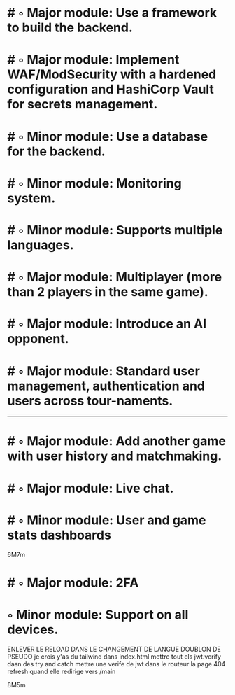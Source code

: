 #	# ◦ Major module: Use a framework to build the backend.
#	# ◦ Major module: Implement WAF/ModSecurity with a hardened configuration and HashiCorp Vault for secrets management.
#	# ◦ Minor module: Use a database for the backend.
#	# ◦ Minor module: Monitoring system.
#	# ◦ Minor module: Supports multiple languages.
# 	# ◦ Major module: Multiplayer (more than 2 players in the same game).
#	# ◦ Major module: Introduce an AI opponent.
#	# ◦ Major module: Standard user management, authentication and users across tour-naments.
------------------------------------------------------------------------
#	# ◦ Major module: Add another game with user history and matchmaking.
#	# ◦ Major module: Live chat.
#	# ◦ Minor module: User and game stats dashboards
6M7m
#	# ◦ Major module: 2FA


# ◦ Minor module: Support on all devices.

ENLEVER LE RELOAD DANS LE CHANGEMENT DE LANGUE
DOUBLON DE PSEUDO
je crois y'as du tailwind dans index.html
mettre tout els jwt.verify dasn des try and catch
mettre une verife de jwt dans le routeur
la page 404 refresh quand elle redirige vers /main

8M5m
